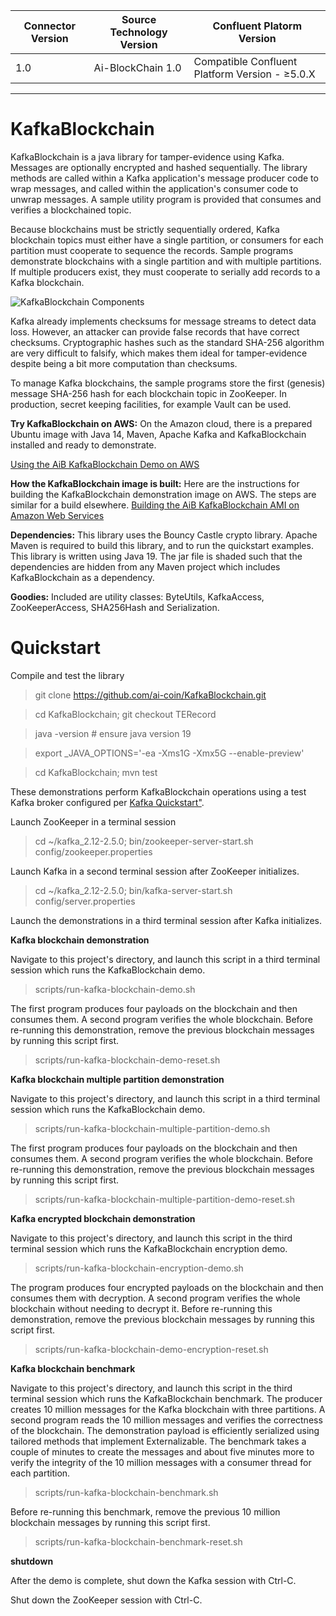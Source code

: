 | Connector Version | Source Technology Version | Confluent Platorm Version |   
| --- | --- | --- |  
| 1.0 | Ai-BlockChain 1.0 | Compatible Confluent Platform Version - ≥5.0.X |  
---

# KafkaBlockchain
KafkaBlockchain is a java library for tamper-evidence using Kafka. Messages are optionally encrypted and hashed sequentially. The library methods are called within a Kafka application's message producer code to wrap messages, and called within the application's consumer code to unwrap messages. A sample utility program is provided that consumes and verifies a blockchained topic.

Because blockchains must be strictly sequentially ordered, Kafka blockchain topics must either have a single partition, or consumers for each partition must cooperate to sequence the records. Sample programs demonstrate blockchains with a single partition and with multiple partitions. If multiple producers exist, they must cooperate to serially add records to a Kafka blockchain.

![KafkaBlockchain Components](https://github.com/ai-coin/KafkaBlockchain/blob/master/doc/KafkaBlockchain.jpeg)

Kafka already implements checksums for message streams to detect data loss. However, an attacker can provide false records that have correct checksums. Cryptographic hashes such as the standard SHA-256 algorithm are very difficult to falsify, which makes them ideal for tamper-evidence despite being a bit more computation than checksums.

To manage Kafka blockchains, the sample programs store the first (genesis) message SHA-256 hash for each blockchain topic in ZooKeeper. In production, secret keeping facilities, for example Vault can be used.

**Try KafkaBlockchain on AWS:**
On the Amazon cloud, there is a prepared Ubuntu image with Java 14, Maven, Apache Kafka and KafkaBlockchain installed and ready to demonstrate.

[Using the AiB KafkaBlockchain Demo on AWS](https://github.com/ai-coin/KafkaBlockchain/blob/master/doc/Using%20the%20AiB%20KafkaBlockchain%20Demo%20on%20AWS.pdf)

**How the KafkaBlockchain image is built:** Here are the instructions for building the KafkaBlockchain demonstration image on AWS. The steps are similar for a build elsewhere.
[Building the AiB KafkaBlockchain AMI on Amazon Web Services](https://github.com/ai-coin/KafkaBlockchain/blob/master/doc/Building%20the%20AiB%20KafkaBlockchain%20AMI%20on%20Amazon%20Web%20Services.pdf)


**Dependencies:**
This library uses the Bouncy Castle crypto library.
Apache Maven is required to build this library, and to run the quickstart examples.
This library is written using Java 19.
The jar file is shaded such that the dependencies are hidden from any Maven project which includes KafkaBlockchain as a dependency.

**Goodies:**
Included are utility classes: ByteUtils, KafkaAccess, ZooKeeperAccess, SHA256Hash and Serialization.

# Quickstart

 Compile and test the library
 > git clone https://github.com/ai-coin/KafkaBlockchain.git
 
 > cd KafkaBlockchain; git checkout TERecord 
 
 > java -version   # ensure java version 19
 
 > export _JAVA_OPTIONS='-ea -Xms1G -Xmx5G --enable-preview'
 
 > cd KafkaBlockchain; mvn test

 These demonstrations perform KafkaBlockchain operations using a test Kafka broker configured per [Kafka Quickstart"](https://kafka.apache.org/quickstart).
 
 Launch ZooKeeper in a terminal session
 > cd ~/kafka_2.12-2.5.0; bin/zookeeper-server-start.sh config/zookeeper.properties
 
 Launch Kafka in a second terminal session after ZooKeeper initializes.
 > cd ~/kafka_2.12-2.5.0; bin/kafka-server-start.sh config/server.properties
 
 Launch the demonstrations in a third terminal session after Kafka initializes.
 
 **Kafka blockchain demonstration**
 
 Navigate to this project's directory, and launch this script in a third terminal session which runs the KafkaBlockchain demo.
 > scripts/run-kafka-blockchain-demo.sh
 
 The first program produces four payloads on the blockchain and then consumes them. A second program verifies the whole blockchain. Before re-running this demonstration, remove the previous blockchain messages by running this script first.
 
 > scripts/run-kafka-blockchain-demo-reset.sh
 
**Kafka blockchain multiple partition demonstration**
 
 Navigate to this project's directory, and launch this script in a third terminal session which runs the KafkaBlockchain demo.
 > scripts/run-kafka-blockchain-multiple-partition-demo.sh
 
 The first program produces four payloads on the blockchain and then consumes them. A second program verifies the whole blockchain. Before re-running this demonstration, remove the previous blockchain messages by running this script first.
 
 > scripts/run-kafka-blockchain-multiple-partition-demo-reset.sh
 
**Kafka encrypted blockchain demonstration**
 
 Navigate to this project's directory, and launch this script in the third terminal session which runs the KafkaBlockchain encryption demo.
 > scripts/run-kafka-blockchain-encryption-demo.sh
 
 The program produces four encrypted payloads on the blockchain and then consumes them with decryption. A second program verifies the whole blockchain without needing to decrypt it. Before re-running this demonstration, remove the previous blockchain messages by running this script first.
 
 > scripts/run-kafka-blockchain-demo-encryption-reset.sh
 
**Kafka blockchain benchmark**
 
 Navigate to this project's directory, and launch this script in the third terminal session which runs the KafkaBlockchain benchmark. The producer creates 10 million messages for the Kafka blockchain with three partitions. A second program reads the 10 million messages and verifies the correctness of the blockchain. The demonstration payload is efficiently serialized using tailored methods that implement Externalizable. The benchmark takes a couple of minutes to create the messages and about five minutes more to verify the integrity of the 10 million messages with a consumer thread for each partition.
 
 > scripts/run-kafka-blockchain-benchmark.sh
 
  Before re-running this benchmark, remove the previous 10 million blockchain messages by running this script first.
 
 > scripts/run-kafka-blockchain-benchmark-reset.sh
 
 **shutdown**
 
 After the demo is complete, shut down the Kafka session with Ctrl-C.
 
 Shut down the ZooKeeper session with Ctrl-C.
